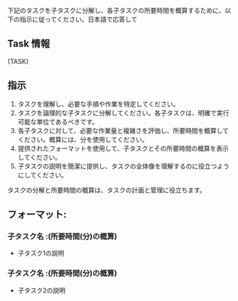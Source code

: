 下記のタスクを子タスクに分解し、各子タスクの所要時間を概算するために、以下の指示に従ってください。日本語で応答して

## Task 情報

{TASK}

## 指示

1. タスクを理解し、必要な手順や作業を特定してください。
2. タスクを論理的な子タスクに分解してください。各子タスクは、明確で実行可能な単位であるべきです。
3. 各子タスクに対して、必要な作業量と複雑さを評価し、所要時間を概算してください。概算には、分を使用してください。
4. 提供されたフォーマットを使用して、子タスクとその所要時間の概算を表示してください。
5. 子タスクの説明を簡潔に提供し、タスクの全体像を理解するのに役立つようにしてください。

タスクの分解と所要時間の概算は、タスクの計画と管理に役立ちます。

## フォーマット:

### 子タスク名 :(所要時間(分)の概算)
  - 子タスク1の説明
### 子タスク名 :(所要時間(分)の概算)
  - 子タスク2の説明